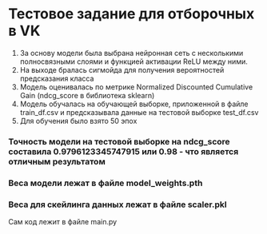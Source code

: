 # Тестовое задание для отборочных в VK
1. За основу модели была выбрана нейронная сеть с несколькими полносвязными слоями и функцией активации ReLU между ними.
2. На выходе бралась сигмойда для получения вероятностей предсказания класса
3. Модель оценивалась по метрике Normalized Discounted Cumulative Gain (ndcg_score в библиотека sklearn)
4. Модель обучалась на обучающей выборке, приложенной в файле train_df.csv и предсказывала данные на тестовой выборке test_df.csv
5. Для обучения было взято 50 эпох
### Точность модели на тестовой выборке на ndcg_score составила 0.9796123345747915 или 0.98 - что является отличным результатом
### Веса модели лежат в файле model_weights.pth
### Веса для скейлинга данных лежат в файле scaler.pkl
Сам код лежит в файле main.py
